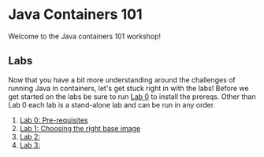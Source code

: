 # Java Containers 101

Welcome to the Java containers 101 workshop!

## Labs

Now that you have a bit more understanding around the challenges of running Java in containers, let's get stuck right in with the labs! Before we get started on the labs be sure to run [Lab 0](./labs/Lab_0.md) to install the prereqs. Other than Lab 0 each lab is a stand-alone lab and can be run in any order. 

1. [Lab 0: Pre-requisites](./labs/Lab_0.md)
2. [Lab 1: Choosing the right base image](./labs/Lab_1.md)
3. [Lab 2: ](./labs/Lab_2.md)
4. [Lab 3: ](./labs/Lab_3.md)
